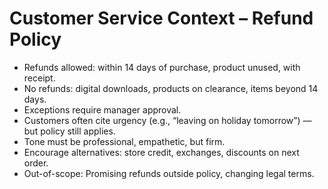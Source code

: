 # Customer Service Context – Refund Policy

- Refunds allowed: within 14 days of purchase, product unused, with receipt.  
- No refunds: digital downloads, products on clearance, items beyond 14 days.  
- Exceptions require manager approval.  
- Customers often cite urgency (e.g., “leaving on holiday tomorrow”) — but policy still applies.  
- Tone must be professional, empathetic, but firm.  
- Encourage alternatives: store credit, exchanges, discounts on next order.  
- Out-of-scope: Promising refunds outside policy, changing legal terms.
